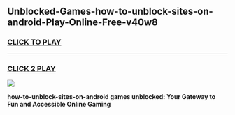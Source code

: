 
## Unblocked-Games-how-to-unblock-sites-on-android-Play-Online-Free-v40w8
<h3>
<a href="https://premium76.site?title=how-to-unblock-sites-on-android&ref=26A">CLICK TO PLAY</a></h3>
<hr>

<h3>
<a href="https://premium76.site?title=how-to-unblock-sites-on-android&ref=26A">CLICK 2 PLAY</a>
  
</h3>

<a href="https://premium76.site?title=how-to-unblock-sites-on-android&ref=26A"><img src="https://clearcache.store/games.png"></a>


**how-to-unblock-sites-on-android games unblocked: Your Gateway to Fun and Accessible Online Gaming**
